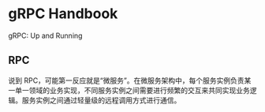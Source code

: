 # gRPC Handbook

gRPC: Up and Running

## RPC

说到 RPC，可能第一反应就是“微服务”。在微服务架构中，每个服务实例负责某一单一领域的业务实现，不同服务实例之间需要进行频繁的交互来共同实现业务逻辑。服务实例之间通过轻量级的远程调用方式进行通信。
